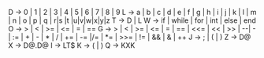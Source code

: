 D -> 0 | 1 | 2 | 3 | 4 | 5 | 6 | 7 | 8 | 9
L -> a | b | c | d | e | f | g | h | i | j | k | l | m | n | o | p | q | r|s |t |u|v|w|x|y|z
T -> D | L
W -> if | while | for | int | else | end
O -> > | < | >= | <= | = | == 
G -> > | < | >= | <= | = | ==  | <<= | << | >> | --| - | := | + | - | * | / | += | -= |/= | *= | >>= | != | && | & | ++
J -> ; | ( | )
Z -> D@
X -> D@.D@
I -> LT$
K -> (  |  ) 
Q -> KXK

